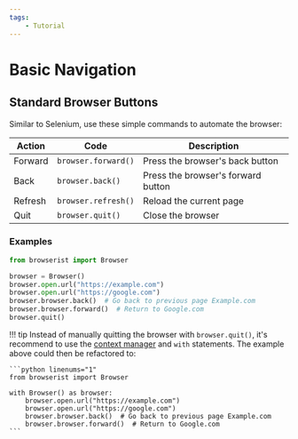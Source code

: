 ```yaml
---
tags:
    - Tutorial
---
```


# Basic Navigation
## Standard Browser Buttons
Similar to Selenium, use these simple commands to automate the browser:

| Action  | Code                | Description                        |
| ------- | ------------------- | ---------------------------------- |
| Forward | `browser.forward()` | Press the browser's back button    |
| Back    | `browser.back()`    | Press the browser's forward button |
| Refresh | `browser.refresh()` | Reload the current page            |
| Quit    | `browser.quit()`    | Close the browser                  |

### Examples
```python linenums="1"
from browserist import Browser

browser = Browser()
browser.open.url("https://example.com")
browser.open.url("https://google.com")
browser.browser.back()  # Go back to previous page Example.com
browser.browser.forward()  # Return to Google.com
browser.quit()
```

!!! tip
    Instead of manually quitting the browser with `browser.quit()`, it's recommend to use the [context manager](context-manager.md) and `with` statements. The example above could then be refactored to:

    ```python linenums="1"
    from browserist import Browser

    with Browser() as browser:
        browser.open.url("https://example.com")
        browser.open.url("https://google.com")
        browser.browser.back()  # Go back to previous page Example.com
        browser.browser.forward()  # Return to Google.com
    ```
